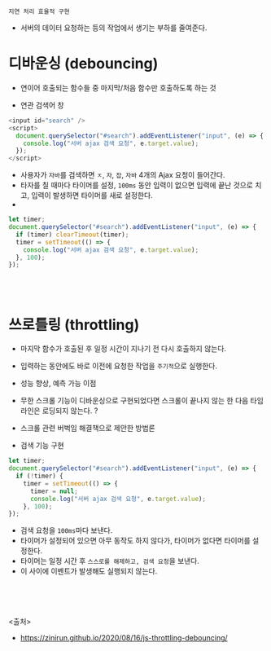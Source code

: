 `지연 처리 효율적 구현`
- 서버의 데이터 요청하는 등의 작업에서 생기는 부하를 줄여준다.

# 디바운싱 (debouncing)
- 연이어 호출되는 함수들 중 마지막/처음 함수만 호출하도록 하는 것

- 연관 검색어 창
```javascript
<input id="search" />
<script>
  document.querySelector("#search").addEventListener("input", (e) => {
    console.log("서버 ajax 검색 요청", e.target.value);
  });
</script>
```
- 사용자가 `자바`를 검색하면 `ㅈ`, `자`, `잡`, `자바` 4개의 Ajax 요청이 들어간다.
- 타자를 칠 때마다 타이머를 설정, `100ms` 동안 입력이 없으면 입력에 끝난 것으로 치고, 입력이 발생하면 타이머를 새로 설정한다.
- 

```js
let timer;
document.querySelector("#search").addEventListener("input", (e) => {
  if (timer) clearTimeout(timer);
  timer = setTimeout(() => {
    console.log("서버 ajax 검색 요청", e.target.value);
  }, 100);
});
```

<br><br>

# 쓰로틀링 (throttling)
- 마지막 함수가 호출된 후 일정 시간이 지나기 전 다시 호출하지 않는다.
- 입력하는 동안에도 바로 이전에 요청한 작업을 `주기적`으로 실행한다.
- 성능 향상, 예측 가능 이점
- 무한 스크롤 기능이 디바운싱으로 구현되었다면 스크롤이 끝나지 않는 한 다음 타임라인은 로딩되지 않는다. ?
- 스크롤 관련 버벅임 해결책으로 제안한 방법론

- 검색 기능 구현
```javascript
let timer;
document.querySelector("#search").addEventListener("input", (e) => {
  if (!timer) {
    timer = setTimeout(() => {
      timer = null;
      console.log("서버 ajax 검색 요청", e.target.value);
    }, 100);
});
```
- 검색 요청을 `100ms`마다 보낸다.
- 타이머가 설정되어 있으면 아무 동작도 하지 않다가, 타이머가 없다면 타이머를 설정한다.
- 타이머는 일정 시간 후 `스스로를 해제하고, 검색 요청`을 보낸다.
- 이 사이에 이벤트가 발생해도 실행되지 않는다.

<br><br><br>

<출처>
- https://zinirun.github.io/2020/08/16/js-throttling-debouncing/

